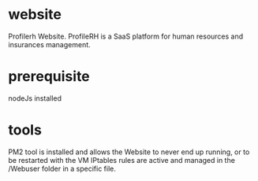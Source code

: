 # website
Profilerh Website. ProfileRH is a SaaS platform for human resources and insurances management.
# prerequisite
nodeJs installed
# tools
PM2 tool is installed and allows the Website to never end up running, or to be restarted with the VM
IPtables rules are active and managed in the /Webuser folder in a specific file.